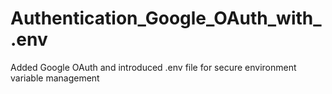 # Authentication_Google_OAuth_with_.env
Added Google OAuth and introduced .env file for secure environment variable management
